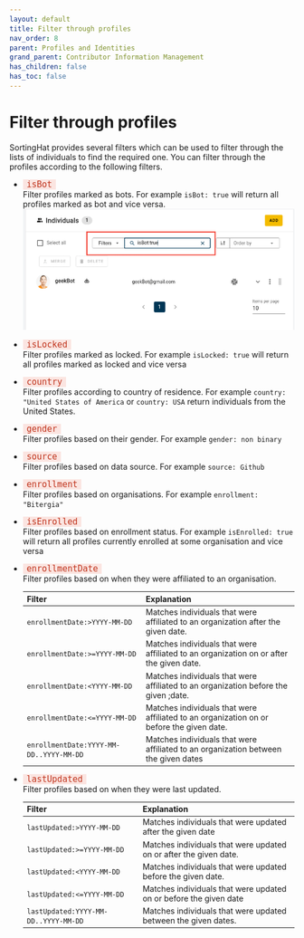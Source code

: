 ```yaml
---
layout: default
title: Filter through profiles
nav_order: 8
parent: Profiles and Identities
grand_parent: Contributor Information Management
has_children: false
has_toc: false
---
```


# Filter through profiles

SortingHat provides several filters which can be used to filter through the lists of individuals to find the required one. You can filter through the profiles according to the following filters.<br>

- <code style="background-color: #FBE5E1; color: #C0341D; padding: 0 0.4rem; font-size:15px;">isBot</code> <br> Filter profiles marked as bots. For example `isBot: true` will return all profiles marked as bot and vice versa.<br>
  ![is-bot](./assets/is-bot.png)<br>
- <code style="background-color: #FBE5E1; color: #C0341D; padding: 0 0.4rem; font-size:15px;">isLocked</code> <br> Filter profiles marked as locked. For example `isLocked: true` will return all profiles marked as locked and vice versa<br>
- <code style="background-color: #FBE5E1; color: #C0341D; padding: 0 0.4rem; font-size:15px;">country</code> <br> Filter profiles according to country of residence. For example `country: "United States of America` or `country: USA` return individuals from the United States.<br>
- <code style="background-color: #FBE5E1; color: #C0341D; padding: 0 0.4rem; font-size:15px;">gender</code> <br> Filter profiles based on their gender. For example `gender: non binary`<br>
- <code style="background-color: #FBE5E1; color: #C0341D; padding: 0 0.4rem; font-size:15px;">source</code> <br> Filter profiles based on data source. For example `source: Github`<br>
- <code style="background-color: #FBE5E1; color: #C0341D; padding: 0 0.4rem; font-size:15px;">enrollment</code> <br> Filter profiles based on organisations. For example `enrollment: "Bitergia"`<br>
- <code style="background-color: #FBE5E1; color: #C0341D; padding: 0 0.4rem; font-size:15px;">isEnrolled</code> <br> Filter profiles based on enrollment status. For example `isEnrolled: true` will return all profiles currently enrolled at some organisation and vice versa<br>
- <code style="background-color: #FBE5E1; color: #C0341D; padding: 0 0.4rem; font-size:15px;">enrollmentDate</code> <br>
  Filter profiles based on when they were affiliated to an organisation. <br>

  | Filter                                             | Explanation                                                                              |
  | -------------------------------------------------- | ---------------------------------------------------------------------------------------- |
  | <code>enrollmentDate:>YYYY-MM-DD</code>            | Matches individuals that were affiliated to an organization after the given date.        |
  | <code>enrollmentDate:>=YYYY-MM-DD</code>           | Matches individuals that were affiliated to an organization on or after the given date.  |
  | <code>enrollmentDate:&lt;YYYY-MM-DD</code>         | Matches individuals that were affiliated to an organization before the given ;date.      |
  | <code>enrollmentDate:<=YYYY-MM-DD</code>           | Matches individuals that were affiliated to an organization on or before the given date. |
  | <code>enrollmentDate:YYYY-MM-DD..YYYY-MM-DD</code> | Matches individuals that were affiliated to an organization between the given dates      |

- <code style="background-color: #FBE5E1; color: #C0341D; padding: 0 0.4rem; font-size:15px;">lastUpdated</code> <br>
  Filter profiles based on when they were last updated. <br>

  | Filter                                          | Explanation                                                       |
  | ----------------------------------------------- | ----------------------------------------------------------------- |
  | <code>lastUpdated:>YYYY-MM-DD</code>            | Matches individuals that were updated after the given date        |
  | <code>lastUpdated:>=YYYY-MM-DD</code>           | Matches individuals that were updated on or after the given date. |
  | <code>lastUpdated:&lt;YYYY-MM-DD</code>         | Matches individuals that were updated before the given date.      |
  | <code>lastUpdated:<=YYYY-MM-DD</code>           | Matches individuals that were updated on or before the given date |
  | <code>lastUpdated:YYYY-MM-DD..YYYY-MM-DD</code> | Matches individuals that were updated between the given dates.    |

  <br>
